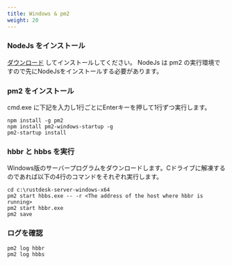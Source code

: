 ```yaml
---
title: Windows & pm2
weight: 20
---
```



### NodeJs をインストール
[ダウンロード](https://nodejs.org/dist/v16.14.2/node-v16.14.2-x86.msi) してインストールしてください。
NodeJs は pm2 の実行環境ですので先にNodeJsをインストールする必要があります。

### pm2 をインストール
cmd.exe に下記を入力し1行ごとにEnterキーを押して1行ずつ実行します。
```
npm install -g pm2
npm install pm2-windows-startup -g
pm2-startup install
```

### hbbr と hbbs を実行
Windows版のサーバープログラムをダウンロードします。Cドライブに解凍するのであれば以下の4行のコマンドをそれぞれ実行します。
```
cd c:\rustdesk-server-windows-x64
pm2 start hbbs.exe -- -r <The address of the host where hbbr is running>
pm2 start hbbr.exe 
pm2 save
```

### ログを確認
```
pm2 log hbbr
pm2 log hbbs
```